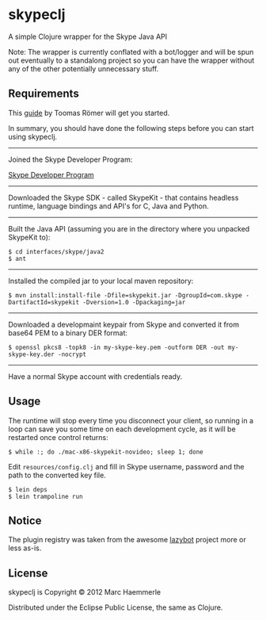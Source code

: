 # skypeclj

A simple Clojure wrapper for the Skype Java API

Note: The wrapper is currently conflated with a bot/logger and will be spun out eventually to a standalong project so you can have the wrapper without any of the other potentially unnecessary stuff.

## Requirements

This [guide](http://dow.ngra.de/2012/01/06/skype-bot-for-fun-and-profit-part-i-getting-started) by Toomas Römer will get you started.

In summary, you should have done the following steps before you can start using skypeclj.

-------------------------------------------------------------------------------

Joined the Skype Developer Program:

[Skype Developer Program](http://developer.skype.com)

-------------------------------------------------------------------------------

Downloaded the Skype SDK - called SkypeKit - that contains headless runtime, language bindings and API's for C, Java and Python.

-------------------------------------------------------------------------------

Built the Java API (assuming you are in the directory where you unpacked SkypeKit to):

```
$ cd interfaces/skype/java2
$ ant
```

-------------------------------------------------------------------------------

Installed the compiled jar to your local maven repository:

```
$ mvn install:install-file -Dfile=skypekit.jar -DgroupId=com.skype -DartifactId=skypekit -Dversion=1.0 -Dpackaging=jar
```

-------------------------------------------------------------------------------

Downloaded a developmaint keypair from Skype and converted it from base64 PEM to a binary DER format:

```
$ openssl pkcs8 -topk8 -in my-skype-key.pem -outform DER -out my-skype-key.der -nocrypt
```

-------------------------------------------------------------------------------

Have a normal Skype account with credentials ready.

## Usage

The runtime will stop every time you disconnect your client, so running in a loop can save you some time on each development cycle, as it will be restarted once control returns:

```
$ while :; do ./mac-x86-skypekit-novideo; sleep 1; done
```

Edit `resources/config.clj` and fill in Skype username, password and the path to the converted key file.

```
$ lein deps
$ lein trampoline run
```

## Notice

The plugin registry was taken from the awesome [lazybot](http://github.com/flatland/) project more or less as-is.

## License

skypeclj is Copyright © 2012 Marc Haemmerle

Distributed under the Eclipse Public License, the same as Clojure.
